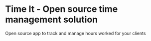 #  Time It - Open source time management solution

Open source app to track and manage hours worked for your clients
